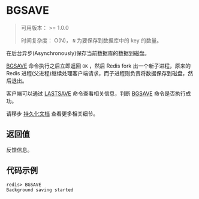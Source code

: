 # BGSAVE

> 可用版本： >= 1.0.0
>
> 时间复杂度： O(N)， `N` 为要保存到数据库中的 key 的数量。

在后台异步(Asynchronously)保存当前数据库的数据到磁盘。

[BGSAVE](http://redisdoc.com/persistence/bgsave.html#bgsave) 命令执行之后立即返回 `OK` ，然后 Redis fork 出一个新子进程，原来的 Redis 进程(父进程)继续处理客户端请求，而子进程则负责将数据保存到磁盘，然后退出。

客户端可以通过 [LASTSAVE](http://redisdoc.com/persistence/lastsave.html#lastsave) 命令查看相关信息，判断 [BGSAVE](http://redisdoc.com/persistence/bgsave.html#bgsave) 命令是否执行成功。

请移步 [持久化文档](http://redis.io/topics/persistence) 查看更多相关细节。

## 返回值

反馈信息。

## 代码示例

```
redis> BGSAVE
Background saving started
```